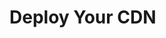 <script setup>
import DropZone from '../src/DropZone.vue';    
</script>

# Deploy Your CDN

<DropZone/>
